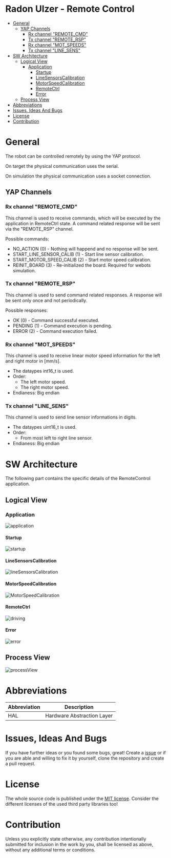 # Radon Ulzer - Remote Control <!-- omit in toc -->

* [General](#general)
  * [YAP Channels](#yap-channels)
    * [Rx channel "REMOTE\_CMD"](#rx-channel-remote_cmd)
    * [Tx channel "REMOTE\_RSP"](#tx-channel-remote_rsp)
    * [Rx channel "MOT\_SPEEDS"](#rx-channel-mot_speeds)
    * [Tx channel "LINE\_SENS"](#tx-channel-line_sens)
* [SW Architecture](#sw-architecture)
  * [Logical View](#logical-view)
    * [Application](#application)
      * [Startup](#startup)
      * [LineSensorsCalibration](#linesensorscalibration)
      * [MotorSpeedCalibration](#motorspeedcalibration)
      * [RemoteCtrl](#remotectrl)
      * [Error](#error)
  * [Process View](#process-view)
* [Abbreviations](#abbreviations)
* [Issues, Ideas And Bugs](#issues-ideas-and-bugs)
* [License](#license)
* [Contribution](#contribution)

# General

The robot can be controlled remotely by using the YAP protocol.

On target the physical communication uses the serial.

On simulation the physical communication uses a socket connection.

## YAP Channels

### Rx channel "REMOTE_CMD"
This channel is used to receive commands, which will be executed by the application in RemoteCtrl state. A command related response will be sent via the "REMOTE_RSP" channel.

Possible commands:
* NO_ACTION (0) - Nothing will happend and no response will be sent.
* START_LINE_SENSOR_CALIB (1) - Start line sensor calibration.
* START_MOTOR_SPEED_CALIB (2) - Start motor speed calibration.
* REINIT_BOARD (3) - Re-initialized the board. Required for webots simulation.

### Tx channel "REMOTE_RSP"
This channel is used to send command related responses. A response will be sent only once and not periodically.

Possible responses:
* OK (0) - Command successful executed.
* PENDING (1) - Command execution is pending.
* ERROR (2) - Command execution failed.

### Rx channel "MOT_SPEEDS"
This channel is used to receive linear motor speed information for the left and right motor in [mm/s].

* The dataypes int16_t is used.
* Order:
  * The left motor speed.
  * The right motor speed.
* Endianess: Big endian

### Tx channel "LINE_SENS"
This channel is used to send line sensor informations in digits.

* The dataypes uint16_t is used.
* Order:
  * From most left to right line sensor.
* Endianess: Big endian

# SW Architecture
The following part contains the specific details of the RemoteControl application.

## Logical View

### Application

![application](http://www.plantuml.com/plantuml/proxy?cache=no&src=https://raw.githubusercontent.com/BlueAndi/RadonUlzer/main/doc/architecture/uml/LogicalView/RemoteControl/Application.plantuml)

#### Startup

![startup](http://www.plantuml.com/plantuml/proxy?cache=no&src=https://raw.githubusercontent.com/BlueAndi/RadonUlzer/main/doc/architecture/uml/LogicalView/RemoteControl/StartupState.plantuml)

#### LineSensorsCalibration

![lineSensorsCalibration](http://www.plantuml.com/plantuml/proxy?cache=no&src=https://raw.githubusercontent.com/BlueAndi/RadonUlzer/main/doc/architecture/uml/LogicalView/RemoteControl/LineSensorsCalibrationState.plantuml)

#### MotorSpeedCalibration

![MotorSpeedCalibration](http://www.plantuml.com/plantuml/proxy?cache=no&src=https://raw.githubusercontent.com/BlueAndi/RadonUlzer/main/doc/architecture/uml/LogicalView/RemoteControl/LineSensorsCalibrationState.plantuml)

#### RemoteCtrl

![driving](http://www.plantuml.com/plantuml/proxy?cache=no&src=https://raw.githubusercontent.com/BlueAndi/RadonUlzer/main/doc/architecture/uml/LogicalView/RemoteControl/RemoteCtrlState.plantuml)

#### Error

![error](http://www.plantuml.com/plantuml/proxy?cache=no&src=https://raw.githubusercontent.com/BlueAndi/RadonUlzer/main/doc/architecture/uml/LogicalView/RemoteControl/ErrorState.plantuml)

## Process View

![processView](http://www.plantuml.com/plantuml/proxy?cache=no&src=https://raw.githubusercontent.com/BlueAndi/RadonUlzer/main/doc/architecture/uml/ProcessView/RemoteControl/SystemStates.plantuml)

# Abbreviations

| Abbreviation | Description |
| - | - |
| HAL | Hardware Abstraction Layer |

# Issues, Ideas And Bugs
If you have further ideas or you found some bugs, great! Create a [issue](https://github.com/BlueAndi/RadonUlzer/issues) or if you are able and willing to fix it by yourself, clone the repository and create a pull request.

# License
The whole source code is published under the [MIT license](http://choosealicense.com/licenses/mit/).
Consider the different licenses of the used third party libraries too!

# Contribution
Unless you explicitly state otherwise, any contribution intentionally submitted for inclusion in the work by you, shall be licensed as above, without any
additional terms or conditions.
